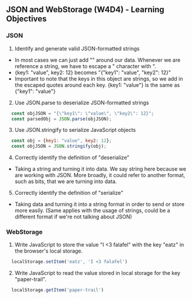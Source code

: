 ## JSON and WebStorage (W4D4) - Learning Objectives

### JSON
1. Identify and generate valid JSON-formatted strings
- In most cases we can just add "" around our data. Whenever we are reference a string, we have to escape a " character with \".
- {key1: "value", key2: 12} becomes "{\"key1\": \"value\", \"key2\": 12}"
- Important to note that the keys in this object are strings, so we add in the escaped quotes around each key. {key1: "value"} is the same as {"key1": "value"}

2. Use JSON.parse to deserialize JSON-formatted strings
```js
  const objJSON = "{\"key1\": \"value\", \"key2\": 12}";
  const parsedObj = JSON.parse(objJSON);
```

3. Use JSON.stringify to serialize JavaScript objects
```js
  const obj = {key1: "value", key2: 12};
  const objJSON = JSON.stringify(obj);
```

4. Correctly identify the definition of "deserialize"
- Taking a string and turning it into data. We say string here because we are working with JSON. More broadly, it could refer to another format, such as bits, that we are turning into data.

5. Correctly identify the definition of "serialize"
- Taking data and turning it into a string format in order to send or store more easily. (Same applies with the usage of strings, could be a different format if we're not talking about JSON)

### WebStorage
1. Write JavaScript to store the value "I <3 falafel" with the key "eatz" in the browser's local storage.
```js
  localStorage.setItem('eatz', 'I <3 falafel')
```

2. Write JavaScript to read the value stored in local storage for the key "paper-trail".
```js
  localStorage.getItem('paper-trail')
```
